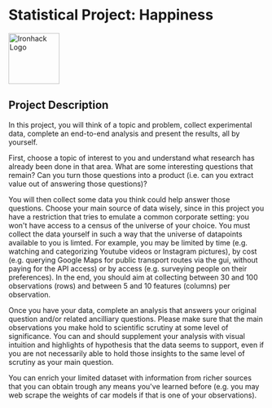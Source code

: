 # Statistical Project: Happiness
<img src="https://bit.ly/2VnXWr2" alt="Ironhack Logo" width="100"/>


## Project Description

In this project, you will think of a topic and problem, collect experimental data, complete an end-to-end analysis and present the results, all by yourself.

First, choose a topic of interest to you and understand what research has already been done in that area. What are some interesting questions that remain? Can you turn those questions into a product (i.e. can you extract value out of answering those questions)?

You will then collect some data you think could help answer those questions. Choose your main source of data wisely, since in this project you have a restriction that tries to emulate a common corporate setting: you won't have access to a census of the universe of your choice. You must collect the data yourself in such a way that the universe of datapoints available to you is limted. For example, you may be limited by time (e.g. watching and categorizing Youtube videos or Instagram pictures), by cost (e.g. querying Google Maps for public transport routes via the gui, without paying for the API access) or by access (e.g. surveying people on their preferences). In the end, you should aim at collecting between 30 and 100 observations (rows) and between 5 and 10 features (columns) per observation.

Once you have your data, complete an analysis that answers your original question and/or related ancilliary questions. Please make sure that the main observations you make hold to scientific scrutiny at some level of significance. You can and should supplement your analysis with visual intuition and highlights of hypothesis that the data seems to support, even if you are not necessarily able to hold those insights to the same level of scrutiny as your main question.

You can enrich your limited dataset with information from richer sources that you can obtain trough any means you've learned before (e.g. you may web scrape the weights of car models if that is one of your observations).

